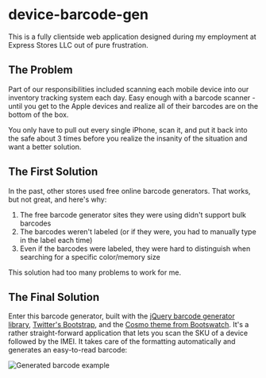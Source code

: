 # device-barcode-gen
This is a fully clientside web application designed during my employment at Express Stores LLC out of pure frustration.

## The Problem
Part of our responsibilities included scanning each mobile device into our inventory tracking system each day. Easy enough with a barcode scanner - until you get to the Apple devices and realize all of their barcodes are on the bottom of the box.

You only have to pull out every single iPhone, scan it, and put it back into the safe about 3 times before you realize the insanity of the situation and want a better solution.

## The First Solution
In the past, other stores used free online barcode generators. That works, but not great, and here's why:

1. The free barcode generator sites they were using didn't support bulk barcodes
2. The barcodes weren't labeled (or if they were, you had to manually type in the label each time)
3. Even if the barcodes were labeled, they were hard to distinguish when searching for a specific color/memory size

This solution had too many problems to work for me.

## The Final Solution
Enter this barcode generator, built with the [jQuery barcode generator library](http://barcode-coder.com/en/), [Twitter's Bootstrap](https://getbootstrap.com), and the [Cosmo theme from Bootswatch](https://bootswatch.com/). It's a rather straight-forward application that lets you scan the SKU of a device followed by the IMEI. It takes care of the formatting automatically and generates an easy-to-read barcode:

![Generated barcode example](https://i.imgur.com/20462m6.png)
